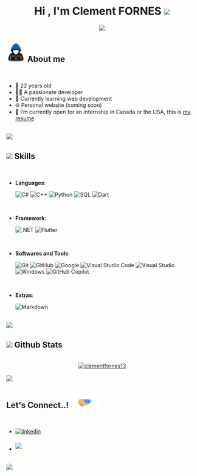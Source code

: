 
<h1 align="center"><b>Hi , I'm Clement FORNES </b><img src="https://media.giphy.com/media/hvRJCLFzcasrR4ia7z/giphy.gif" width="35"></h1>
<p align="center">
  <a href="https://github.com/DenverCoder1/readme-typing-svg"><img src="https://readme-typing-svg.herokuapp.com?font=Time+New+Roman&size=25&pause=1000&color=2CC3F7&center=true&vCenter=true&width=600&height=100&lines=Software+Engineer+Student;Love+to+learn+new+things"></a>
</p>

## <picture><img src = "https://raw.githubusercontent.com/clementfornes13/clementfornes13/main/about_me.gif" width = 50px></picture> **About me**

<br>

- 🎂 22 years old
- 👨‍💻 A passionate developer
- 🌱 Currently learning web development
- 🌐 Personal website (coming soon)
- 📄 I’m currently open for an internship in Canada or the USA, this is [my resume](https://github.com/clementfornes13/clementfornes13/blob/main/RESUME%20FORNES%20CLEMENT.pdf)

<br>
<img src="https://user-images.githubusercontent.com/73097560/115834477-dbab4500-a447-11eb-908a-139a6edaec5c.gif"><br>

## <img src="https://media2.giphy.com/media/QssGEmpkyEOhBCb7e1/giphy.gif?cid=ecf05e47a0n3gi1bfqntqmob8g9aid1oyj2wr3ds3mg700bl&rid=giphy.gif" width ="25"><b> Skills</b>
<br>

<p align="center">

- **Languages**:
    
    ![C#](https://img.shields.io/badge/C%23-239120?style=for-the-badge&logo=c-sharp&logoColor=white)
    ![C++](https://img.shields.io/badge/C++%20-%2300599C.svg?style=for-the-badge&logo=c%2B%2B&logoColor=white)
    ![Python](https://img.shields.io/badge/Python%20-%2314354C.svg?style=for-the-badge&logo=python&logoColor=white)
    ![SQL](https://img.shields.io/badge/SQL-00000F?style=for-the-badge&logo=postgresql&logoColor=white)
    ![Dart](https://img.shields.io/badge/Dart-0175C2?style=for-the-badge&logo=dart&logoColor=white)

<br>   

- **Framework**:

    ![.NET](https://img.shields.io/badge/.NET-5C2D91?style=for-the-badge&logo=.net&logoColor=white)
    ![Flutter](https://img.shields.io/badge/Flutter-02569B?style=for-the-badge&logo=flutter&logoColor=white)

<br>

- **Softwares and Tools**:

    ![Git](https://img.shields.io/badge/git-%23F05033.svg?style=for-the-badge&logo=git&logoColor=white)
    ![GitHub](https://img.shields.io/badge/github-%23121011.svg?style=for-the-badge&logo=github&logoColor=white)
    ![Google](https://img.shields.io/badge/google-%234285F4.svg?style=for-the-badge&logo=google&logoColor=white)
    ![Visual Studio Code](https://img.shields.io/badge/Visual%20Studio%20Code-0078d7.svg?style=for-the-badge&logo=visual-studio-code&logoColor=white)
    ![Visual Studio](https://img.shields.io/badge/Visual%20Studio-5C2D91.svg?style=for-the-badge&logo=visual-studio&logoColor=white)
    ![Windows](https://img.shields.io/badge/Windows-0078D6?style=for-the-badge&logo=windows&logoColor=white)
    ![GitHub Copilot](https://img.shields.io/badge/GitHub%20Copilot-000000?style=for-the-badge&logo=github&logoColor=white)

<br>

- **Extras**:

    ![Markdown](https://img.shields.io/badge/markdown-%23000000.svg?style=for-the-badge&logo=markdown&logoColor=white)   
    
</p>

<br>
<img src="https://user-images.githubusercontent.com/73097560/115834477-dbab4500-a447-11eb-908a-139a6edaec5c.gif"><br>


## <img src="https://media.giphy.com/media/iY8CRBdQXODJSCERIr/giphy.gif" width="35"><b> Github Stats </b>
<br>
<div align="center">
<a href="https://github.com/clementfornes13/">
  <img src="https://github-readme-stats.vercel.app/api/top-langs?username=clementfornes13&show_icons=true&locale=en&layout=compact&line_height=20&title_color=7A7ADB&icon_color=2234AE&text_color=D3D3D3&bg_color=0,000000,130F40" width="375"  alt="clementfornes13"/>
</a>
</div>


<br>
<img src="https://user-images.githubusercontent.com/73097560/115834477-dbab4500-a447-11eb-908a-139a6edaec5c.gif"><br>


## <b> Let's Connect..!</b><img src="https://raw.githubusercontent.com/clementfornes13/clementfornes13/main/handshake.gif" width ="80">
<br>
<div align='left'>

<ul>

<li>
<a href="https://www.linkedin.com/in/clement-fornes/" target="_blank">
<img src="https://img.shields.io/badge/linkedin:  clementfornes-%2300acee.svg?color=405DE6&style=for-the-badge&logo=linkedin&logoColor=white" alt=linkedin style="margin-bottom: 5px;"/>
</a>
</li>

<br>
<li>
<a href="mailto:clementfornes13@gmail.com" target="_blank">
<img src="https://img.shields.io/badge/gmail:  clementfornes13-%23EA4335.svg?style=for-the-badge&logo=gmail&logoColor=white" t=mail style="margin-bottom: 5px;" />
</a>
</li>
	
</ul>
</div>

<br>
<img src="https://user-images.githubusercontent.com/73097560/115834477-dbab4500-a447-11eb-908a-139a6edaec5c.gif">
